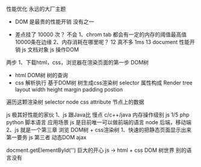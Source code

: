 性能优化 永远的大厂主题
- DOM 是最贵的性能开销 没有之一

- 差点挂了
10000 次？ 不会
1、chrom tab 都会有一定的内存的阈值最高值
10000条在边缘
2、内存消耗在哪里呢？
12 真不多 1ms
13 document 性能开销
 js 文档对象 js 操作DOM

两步 
1、下载html，css，浏览器在渲染页面的第一步 DOM树
- html DOM树 树的查询
- css 解析执行 基于DOM树 树生成css渲染树
selector 属性构成
Render tree
layout width height margin padding postion

遍历这颗渲染树
selector node css
attribute 节点上的数据

js 极其好性能的家伙
1、js 跟Java比 慢点
  c/c++/java 内存操作级别
  js 1/5 php python 脚本语言
  应用场景 js 是目前唯一可以做前端的语言
  node 后端，移动端
2、js 就是一个第三章 浏览 
DOM树 + css渲染树 1、快速的把静态页面显示出来
第一要务
js 第三者 动态DOM
 ajax

 docment.getElementById('') 巨大的开心
 js -> html + css DOM 树世界
 别的语言没有  
